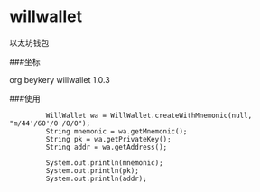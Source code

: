 # willwallet
以太坊钱包

###坐标



<dependency>
    <groupId>org.beykery</groupId>
    <artifactId>willwallet</artifactId>
    <version>1.0.3</version>
</dependency>

###使用


             WillWallet wa = WillWallet.createWithMnemonic(null, "m/44'/60'/0'/0/0");
             String mnemonic = wa.getMnemonic();
             String pk = wa.getPrivateKey();
             String addr = wa.getAddress();
 
             System.out.println(mnemonic);
             System.out.println(pk);
             System.out.println(addr);
             


